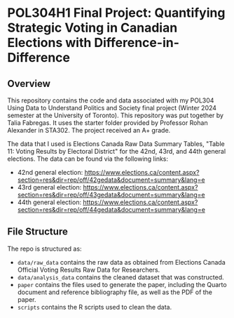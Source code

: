 # POL304H1 Final Project: Quantifying Strategic Voting in Canadian Elections with Difference-in-Difference

## Overview

This repository contains the code and data associated with my POL304 Using Data to Understand Politics and Society final project (Winter 2024 semester at the University of Toronto). 
This repository was put together by Talia Fabregas. It uses the starter folder provided by Professor Rohan Alexander in STA302. The project received an A+ grade.

The data that I used is Elections Canada Raw Data Summary Tables, "Table 11: Voting Results by Electoral District" for the 42nd, 43rd, and 44th general elections. The data can be found via the following links:

- 42nd general election: https://www.elections.ca/content.aspx?section=res&dir=rep/off/42gedata&document=summary&lang=e
- 43rd general election: https://www.elections.ca/content.aspx?section=res&dir=rep/off/43gedata&document=summary&lang=e
- 44th general election: https://www.elections.ca/content.aspx?section=res&dir=rep/off/44gedata&document=summary&lang=e


## File Structure

The repo is structured as:

-   `data/raw_data` contains the raw data as obtained from Elections Canada Official Voting Results Raw Data for Researchers.
-   `data/analysis_data` contains the cleaned dataset that was constructed.
-   `paper` contains the files used to generate the paper, including the Quarto document and reference bibliography file, as well as the PDF of the paper. 
-   `scripts` contains the R scripts used to clean the data.


